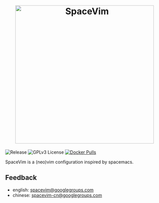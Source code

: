 <h1 align="center">
<a href="https://gitlab.com/SpaceVim/SpaceVim">
  <img src="https://spacevim.org/logo.png" width="440" alt="SpaceVim"/>
  </a>
</h1>


![Release](https://img.shields.io/badge/Release-2.2.0-8700FF.svg)
![GPLv3 License](https://img.shields.io/badge/license-GPLv3-blue.svg)
[![Docker Pulls](https://img.shields.io/docker/pulls/spacevim/spacevim)](https://hub.docker.com/r/spacevim/spacevim)

SpaceVim is a (neo)vim configuration inspired by spacemacs.

## Feedback

- english: [spacevim@googlegroups.com](mailto:spacevim@googlegroups.com)
- chinese: [spacevim-cn@googlegroups.com](mailto:spacevim-cn@googlegroups.com)


<!-- vim:set nowrap: -->
